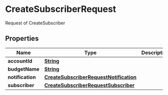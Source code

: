 

# CreateSubscriberRequest

 Request of CreateSubscriber 

## Properties

| Name | Type | Description | Notes |
|------------ | ------------- | ------------- | -------------|
|**accountId** | [**String**](String.md) |  |  |
|**budgetName** | [**String**](String.md) |  |  |
|**notification** | [**CreateSubscriberRequestNotification**](CreateSubscriberRequestNotification.md) |  |  |
|**subscriber** | [**CreateSubscriberRequestSubscriber**](CreateSubscriberRequestSubscriber.md) |  |  |



